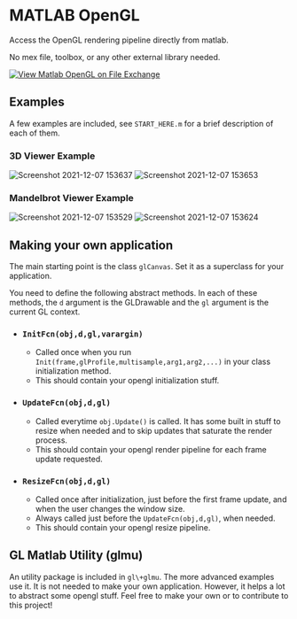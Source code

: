 # MATLAB OpenGL
Access the OpenGL rendering pipeline directly from matlab.

No mex file, toolbox, or any other external library needed.

[![View Matlab OpenGL on File Exchange](https://www.mathworks.com/matlabcentral/images/matlab-file-exchange.svg)](https://www.mathworks.com/matlabcentral/fileexchange/102109-matlab-opengl)

## Examples
A few examples are included, see `START_HERE.m` for a brief description of each of them.

### 3D Viewer Example
![Screenshot 2021-12-07 153637](https://user-images.githubusercontent.com/93832337/145102562-3cc09f72-08ba-433b-9840-32b8796a1f32.png)
![Screenshot 2021-12-07 153653](https://user-images.githubusercontent.com/93832337/145102580-b2fb868e-75fd-4325-886f-e94005ad60fd.png)

### Mandelbrot Viewer Example
![Screenshot 2021-12-07 153529](https://user-images.githubusercontent.com/93832337/145102619-61f6f0d7-7512-41e2-8618-511df79a91d8.png)
![Screenshot 2021-12-07 153624](https://user-images.githubusercontent.com/93832337/145102630-99aef90c-e75d-4d47-8cfe-5a781fb1e994.png)

## Making your own application
The main starting point is the class `glCanvas`. Set it as a superclass for your application.

You need to define the following abstract methods. In each of these methods, the `d` argument is the GLDrawable and the `gl` argument is the current GL context.
- ### `InitFcn(obj,d,gl,varargin)`
  - Called once when you run `Init(frame,glProfile,multisample,arg1,arg2,...)` in your class initialization method.
  - This should contain your opengl initialization stuff.

- ### `UpdateFcn(obj,d,gl)`
  - Called everytime `obj.Update()` is called. It has some built in stuff to resize when needed and to skip updates that saturate the render process.
  - This should contain your opengl render pipeline for each frame update requested.

- ### `ResizeFcn(obj,d,gl)`
  - Called once after initialization, just before the first frame update, and when the user changes the window size.
  - Always called just before the `UpdateFcn(obj,d,gl)`, when needed.
  - This should contain your opengl resize pipeline.

## GL Matlab Utility (glmu)
An utility package is included in `gl\+glmu`. The more advanced examples use it. It is not needed to make your own application. However, it helps a lot to abstract some opengl stuff. Feel free to make your own or to contribute to this project!
